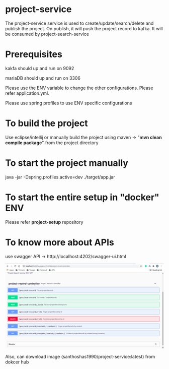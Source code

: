 # project-service

The project-service service is used to create/update/search/delete and publish the project.
On publish, it will push the project record to kafka. It will be consumed by project-search-service

# Prerequisites
kakfa should up and run on 9092

mariaDB should up and run on 3306

Please use the ENV variable to change the other configurations. Please refer application.yml.

Please use spring profiles to use ENV specific configurations

# To build the project
Use eclipse/intellij or manually build the project using maven -> "**mvn clean compile package**" from the project directory

# To start the project manually
java -jar -Dspring.profiles.active=dev ./target/app.jar

# To start the entire setup in "docker" ENV
Please refer **project-setup** repository

# To know more about APIs
use swagger API -> http://localhost:4202/swagger-ui.html

![alt text](https://github.com/Santhoshas/Images/blob/main/project-search-service.png)

Also, can download image (santhoshas1990/project-service:latest) from dokcer hub
